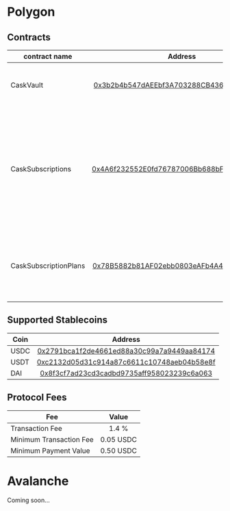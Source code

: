 # Polygon

## Contracts

| contract name         |                                                          Address                                                          |                                                                                                                                         Description |
|-----------------------|:-------------------------------------------------------------------------------------------------------------------------:|----------------------------------------------------------------------------------------------------------------------------------------------------:|
| CaskVault             | [0x3b2b4b547dAEEbf3A703288CB43650f0F287b9ff](https://polygonscan.com/address/0x3b2b4b547dAEEbf3A703288CB43650f0F287b9ff)  |                                                                                              Cask vault to store the various assets in the protocol |
| CaskSubscriptions     | [0x4A6f232552E0fd76787006Bb688bFBCB931cc3d0](https://polygonscan.com/address/0x4A6f232552E0fd76787006Bb688bFBCB931cc3d0)  | Cask subscriptions contract for subscription management. Implements ERC-721 for subscriptions to be represented as an optionally transferrable NFT. |
| CaskSubscriptionPlans | [0x78B5882b81AF02ebb0803eAFb4A4bf27fe35470e](https://polygonscan.com/address/0x78B5882b81AF02ebb0803eAFb4A4bf27fe35470e)  |                                                                               Cask subscriptions plans contract where the provider profile is held. |


## Supported Stablecoins

| Coin |                             Address                                                                                          |
|------|:----------------------------------------------------------------------------------------------------------------------------:|
| USDC |    [0x2791bca1f2de4661ed88a30c99a7a9449aa84174](https://polygonscan.com/token/0x2791bca1f2de4661ed88a30c99a7a9449aa84174)    |
| USDT |    [0xc2132d05d31c914a87c6611c10748aeb04b58e8f](https://polygonscan.com/token/0xc2132d05d31c914a87c6611c10748aeb04b58e8f)    |
| DAI  |    [0x8f3cf7ad23cd3cadbd9735aff958023239c6a063](https://polygonscan.com/token/0x8f3cf7ad23cd3cadbd9735aff958023239c6a063)    |

## Protocol Fees

| Fee                     |     Value     |
|-------------------------|:-------------:|
| Transaction Fee         |     1.4 %     |
| Minimum Transaction Fee |   0.05 USDC   |
| Minimum Payment Value   |   0.50 USDC   |

# Avalanche

Coming soon...